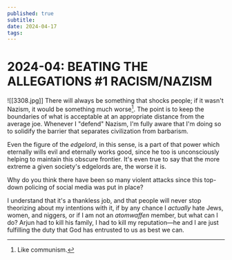 ```yaml
---
published: true
subtitle: 
date: 2024-04-17
tags: 
---
```


#  2024-04: BEATING THE ALLEGATIONS #1 RACISM/NAZISM
![[3308.jpg]]
There will always be something that shocks people; if it wasn't Nazism, it would be something much worse[^1]. The point is to keep the boundaries of what is acceptable at an appropriate distance from the average joe. Whenever I "defend" Nazism, I'm fully aware that I'm doing so to solidify the barrier that separates civilization from barbarism.
[^1]: Like communism.

Even the figure of the *edgelord*, in this sense, is a part of that power which eternally wills evil and eternally works good, since he too is unconsciously helping to maintain this obscure frontier. It's even true to say that the more extreme a given society's edgelords are, the worse it is.

Why do you think there have been so many violent attacks since this top-down policing of social media was put in place?

I understand that it's a thankless job, and that people will never stop theorizing about my intentions with it, if by any chance I *actually* hate Jews, women, and niggers, or if I am not an *atomwaffen* member, but what can I do? Arjun had to kill his family, I had to kill my reputation—he and I are just fulfilling the duty that God has entrusted to us as best we can.